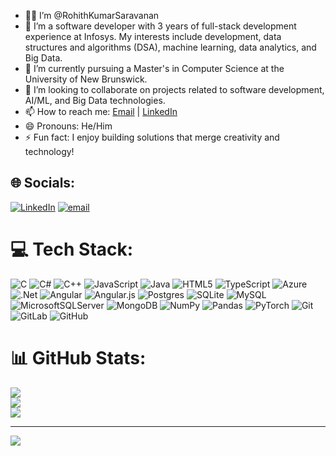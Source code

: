- 👦🏻 I’m @RohithKumarSaravanan  
- 👀 I’m a software developer with 3 years of full-stack development experience at Infosys. My interests include development, data structures and algorithms (DSA), machine learning, data analytics, and Big Data.  
- 🌱 I’m currently pursuing a Master's in Computer Science at the University of New Brunswick.  
- 💞️ I’m looking to collaborate on projects related to software development, AI/ML, and Big Data technologies.  
- 📫 How to reach me: [Email](mailto:s.rohithkumar1998@gmail.com) | [LinkedIn](https://linkedin.com/in/srohithkumar)  
- 😄 Pronouns: He/Him  
- ⚡ Fun fact: I enjoy building solutions that merge creativity and technology!


## 🌐 Socials:
[![LinkedIn](https://img.shields.io/badge/LinkedIn-%230077B5.svg?logo=linkedin&logoColor=white)](https://linkedin.com/in/https://www.linkedin.com/in/srohithkumar/) [![email](https://img.shields.io/badge/Email-D14836?logo=gmail&logoColor=white)](mailto:rohithk.saravanan@gmail.com) 

# 💻 Tech Stack:
![C](https://img.shields.io/badge/c-%2300599C.svg?style=for-the-badge&logo=c&logoColor=white) ![C#](https://img.shields.io/badge/c%23-%23239120.svg?style=for-the-badge&logo=csharp&logoColor=white) ![C++](https://img.shields.io/badge/c++-%2300599C.svg?style=for-the-badge&logo=c%2B%2B&logoColor=white) ![JavaScript](https://img.shields.io/badge/javascript-%23323330.svg?style=for-the-badge&logo=javascript&logoColor=%23F7DF1E) ![Java](https://img.shields.io/badge/java-%23ED8B00.svg?style=for-the-badge&logo=openjdk&logoColor=white) ![HTML5](https://img.shields.io/badge/html5-%23E34F26.svg?style=for-the-badge&logo=html5&logoColor=white) ![TypeScript](https://img.shields.io/badge/typescript-%23007ACC.svg?style=for-the-badge&logo=typescript&logoColor=white) ![Azure](https://img.shields.io/badge/azure-%230072C6.svg?style=for-the-badge&logo=microsoftazure&logoColor=white) ![.Net](https://img.shields.io/badge/.NET-5C2D91?style=for-the-badge&logo=.net&logoColor=white) ![Angular](https://img.shields.io/badge/angular-%23DD0031.svg?style=for-the-badge&logo=angular&logoColor=white) ![Angular.js](https://img.shields.io/badge/angular.js-%23E23237.svg?style=for-the-badge&logo=angularjs&logoColor=white) ![Postgres](https://img.shields.io/badge/postgres-%23316192.svg?style=for-the-badge&logo=postgresql&logoColor=white) ![SQLite](https://img.shields.io/badge/sqlite-%2307405e.svg?style=for-the-badge&logo=sqlite&logoColor=white) ![MySQL](https://img.shields.io/badge/mysql-4479A1.svg?style=for-the-badge&logo=mysql&logoColor=white) ![MicrosoftSQLServer](https://img.shields.io/badge/Microsoft%20SQL%20Server-CC2927?style=for-the-badge&logo=microsoft%20sql%20server&logoColor=white) ![MongoDB](https://img.shields.io/badge/MongoDB-%234ea94b.svg?style=for-the-badge&logo=mongodb&logoColor=white) ![NumPy](https://img.shields.io/badge/numpy-%23013243.svg?style=for-the-badge&logo=numpy&logoColor=white) ![Pandas](https://img.shields.io/badge/pandas-%23150458.svg?style=for-the-badge&logo=pandas&logoColor=white) ![PyTorch](https://img.shields.io/badge/PyTorch-%23EE4C2C.svg?style=for-the-badge&logo=PyTorch&logoColor=white) ![Git](https://img.shields.io/badge/git-%23F05033.svg?style=for-the-badge&logo=git&logoColor=white) ![GitLab](https://img.shields.io/badge/gitlab-%23181717.svg?style=for-the-badge&logo=gitlab&logoColor=white) ![GitHub](https://img.shields.io/badge/github-%23121011.svg?style=for-the-badge&logo=github&logoColor=white)
# 📊 GitHub Stats:
![](https://github-readme-stats.vercel.app/api?username=CodeWithRohith&theme=dark&hide_border=false&include_all_commits=false&count_private=false)<br/>
![](https://nirzak-streak-stats.vercel.app/?user=CodeWithRohith&theme=dark&hide_border=false)<br/>
![](https://github-readme-stats.vercel.app/api/top-langs/?username=CodeWithRohith&theme=dark&hide_border=false&include_all_commits=false&count_private=false&layout=compact)

---
[![](https://visitcount.itsvg.in/api?id=CodeWithRohith&icon=0&color=11)](https://visitcount.itsvg.in)

<!-- Proudly created with GPRM ( https://gprm.itsvg.in ) -->
